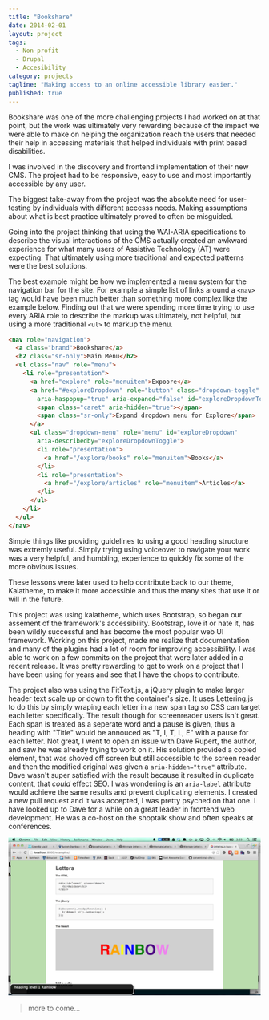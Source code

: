 ```yaml
---
title: "Bookshare"
date: 2014-02-01
layout: project
tags:
  - Non-profit
  - Drupal
  - Accesibility
category: projects
tagline: "Making access to an online accessible library easier."
published: true
---
```


Bookshare was one of the more challenging projects I had worked on at that point, but the work was ultimately very rewarding because of the impact we were able to make on helping the organization reach the users that needed their help in accessing materials that helped individuals with print based disabilities.

I was involved in the discovery and frontend implementation of their new CMS. The project had to be responsive, easy to use and most importantly accessible by any user.

The biggest take-away from the project was the absolute need for user-testing by individuals with different accesss needs. Making assumptions about what is best practice ultimately proved to often be misguided.

Going into the project thinking that using the WAI-ARIA specifications to describe the visual interactions of the CMS actually created an awkward experience for what many users of Assistive Technology (AT) were expecting. That ultimately using more traditional and expected patterns were the best solutions.

The best example might be how we implemented a menu system for the navigation bar for the site. For example a simple list of links around a `<nav>` tag would have been much better than something more complex like the example below. Finding out that we were spending more time trying to use every ARIA role to describe the markup was ultimately, not helpful, but using a more traditional `<ul>` to markup the menu.

```html
<nav role="navigation">
  <a class="brand">Bookshare</a>
  <h2 class="sr-only">Main Menu</h2>
  <ul class="nav" role="menu">
    <li role="presentation">
      <a href="explore" role="menuitem">Expoore</a>
      <a href="#exploreDropdown" role="button" class="dropdown-toggle"
        aria-haspopup="true" aria-expaned="false" id="exploreDropdownToggle">
        <span class="caret" aria-hidden="true"></span>
        <span class="sr-only">Expand dropdown menu for Explore</span>
      </a>
      <ul class="dropdown-menu" role="menu" id="exploreDropdown"
        aria-describedby="exploreDropdownToggle">
        <li role="presentation">
          <a href="/explore/books" role="menuitem">Books</a>
        </li>
        <li role="presentation">
          <a href="/explore/articles" role="menuitem">Articles</a>
        </li>
      </ul>
    </li>
  </ul>
</nav>
```

Simple things like providing guidelines to using a good heading structure was  extremly useful. Simply trying using voiceover to navigate your work was a very helpful, and humbling, experience to quickly fix some of the more obvious issues.

These lessons were later used to help contribute back to our theme, Kalatheme, to make it more accessible and thus the many sites that use it or will in the future.

This project was using kalatheme, which uses Bootstrap, so began our assement of the framework's accessibility. Bootstrap, love it or hate it, has been wildly successful and has become the most popular web UI framework. Working on this project, made me realize that documentation and many of the plugins had a lot of room for improving accessibility. I was able to work on a few commits on the project that were later added in a recent release. It was pretty rewarding to get to work on a project that I have been using for years and see that I have the chops to contribute.

The project also was using the FitText.js, a jQuery plugin to make larger header text scale up or down to fit the container's size. It uses Lettering.js to do this by simply wraping each letter in a new span tag so CSS can target each letter specifically. The result though for screenreader users isn't great. Each span is treated as a seperate word and a pause is given, thus a heading with "Title" would be annouced as "T, I, T, L, E" with a pause for each letter. Not great, I went to open an issue with Dave Rupert, the author, and saw he was already trying to work on it. His solution provided a copied element, that was shoved off screen but still accessible to the screen reader and then the modified original was given a `aria-hidden="true"` attribute. Dave wasn't super satisfied with the result because it resulted in duplicate content, that _could_ effect SEO. I was wondering is an `aria-label` attribute would achieve the same results and prevent duplicating elements. I created a new pull request and it was accepted, I was pretty psyched on that one. I have looked up to Dave for a while on a great leader in frontend web development. He was a co-host on the shoptalk show  and often speaks at conferences.


![Browser window with voiceover on testing the results of using an aria-label attribute to make sure the feedback isn't choppy.](/assets/img/projects/bookshare/lettering-js.png)



> more to come...
